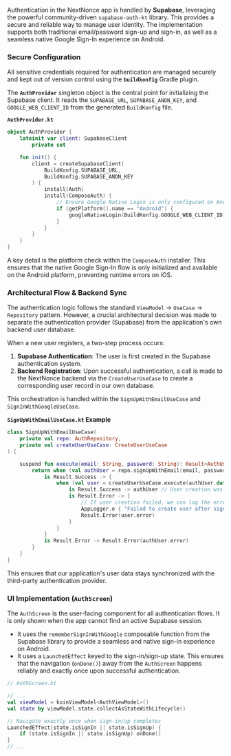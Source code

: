 

Authentication in the NextNonce app is handled by **Supabase**, leveraging the powerful community-driven `supabase-auth-kt` library. This provides a secure and reliable way to manage user identity. The implementation supports both traditional email/password sign-up and sign-in, as well as a seamless native Google Sign-In experience on Android.

### Secure Configuration

All sensitive credentials required for authentication are managed securely and kept out of version control using the **`buildkonfig`** Gradle plugin.

The **`AuthProvider`** singleton object is the central point for initializing the Supabase client. It reads the `SUPABASE_URL`, `SUPABASE_ANON_KEY`, and `GOOGLE_WEB_CLIENT_ID` from the generated `BuildKonfig` file.

**`AuthProvider.kt`**

```kotlin
object AuthProvider {
    lateinit var client: SupabaseClient
        private set

    fun init() {
        client = createSupabaseClient(
            BuildKonfig.SUPABASE_URL,
            BuildKonfig.SUPABASE_ANON_KEY
        ) {
            install(Auth)
            install(ComposeAuth) {
                // Ensure Google Native Login is only configured on Android
                if (getPlatform().name == "Android") {
                    googleNativeLogin(BuildKonfig.GOOGLE_WEB_CLIENT_ID)
                }
            }
        }
    }
}
```

A key detail is the platform check within the `ComposeAuth` installer. This ensures that the native Google Sign-In flow is only initialized and available on the Android platform, preventing runtime errors on iOS.

### Architectural Flow & Backend Sync

The authentication logic follows the standard `ViewModel` -\> `UseCase` -\> `Repository` pattern. However, a crucial architectural decision was made to separate the authentication provider (Supabase) from the application's own backend user database.

When a new user registers, a two-step process occurs:

1.  **Supabase Authentication**: The user is first created in the Supabase authentication system.
2.  **Backend Registration**: Upon successful authentication, a call is made to the NextNonce backend via the `CreateUserUseCase` to create a corresponding user record in our own database.

This orchestration is handled within the `SignUpWithEmailUseCase` and `SignInWithGoogleUseCase`.

**`SignUpWithEmailUseCase.kt` Example**

```kotlin
class SignUpWithEmailUseCase(
    private val repo: AuthRepository,
    private val createUserUseCase: CreateUserUseCase
) {

    suspend fun execute(email: String, password: String): Result<AuthUserModel, DataError> {
        return when (val authUser = repo.signUpWithEmail(email, password)) {
            is Result.Success -> {
                when (val user = createUserUseCase.execute(authUser.data.toUserModel())) {
                    is Result.Success -> authUser // User creation was successful, return authUser
                    is Result.Error -> {
                        // If user creation failed, we can log the error and return it
                        AppLogger.e { "Failed to create user after sign up: ${user.error}" }
                        Result.Error(user.error)
                    }
                }
            }
            is Result.Error -> Result.Error(authUser.error)
        }
    }
}
```

This ensures that our application's user data stays synchronized with the third-party authentication provider.

### UI Implementation (`AuthScreen`)

The `AuthScreen` is the user-facing component for all authentication flows. It is only shown when the app cannot find an active Supabase session.

  - It uses the `rememberSignInWithGoogle` composable function from the Supabase library to provide a seamless and native sign-in experience on Android.
  - It uses a `LaunchedEffect` keyed to the sign-in/sign-up state. This ensures that the navigation (`onDone()`) away from the `AuthScreen` happens reliably and exactly once upon successful authentication.

<!-- end list -->

```kotlin
// AuthScreen.kt

// ...
val viewModel = koinViewModel<AuthViewModel>()
val state by viewModel.state.collectAsStateWithLifecycle()

// Navigate exactly once when sign‑in/up completes
LaunchedEffect(state.isSignIn || state.isSignUp) {
    if (state.isSignIn || state.isSignUp) onDone()
}
// ...
```